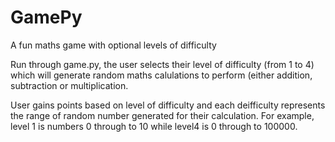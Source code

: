 # GamePy
A fun maths game with optional levels of difficulty

Run through game.py, the user selects their level of difficulty (from 1 to 4) which will generate random maths
calulations to perform (either addition, subtraction or multiplication. 

User gains points based on level of difficulty and each deifficulty represents the range of random number 
generated for their calculation. For example, level 1 is numbers 0 through to 10 while level4 is 0 through to
100000.
